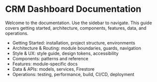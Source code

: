 # CRM Dashboard Documentation

Welcome to the documentation. Use the sidebar to navigate. This guide covers getting started, architecture, components, features, data, and operations.

- Getting Started: installation, project structure, environments
- Architecture & Routing: module boundaries, guards, navigation
- Style & UX: style guide, design tokens, accessibility
- Components: patterns and reference
- Features: module-specific docs
- Data & APIs: models, services, Firestore
- Operations: testing, performance, build, CI/CD, deployment
